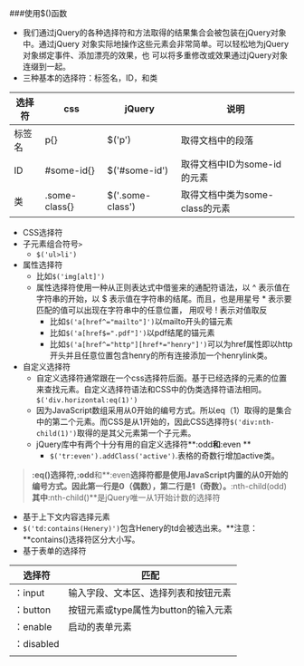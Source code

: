 ###使用$()函数
 - 我们通过jQuery的各种选择符和方法取得的结果集合会被包装在jQuery对象中。通过jQuery
对象实际地操作这些元素会非常简单。可以轻松地为jQuery对象绑定事件、添加漂亮的效果，也
可以将多重修改或效果通过jQuery对象连缀到一起。
 - 三种基本的选择符：标签名，ID，和类
 
|选择符|css|jQuery|说明|
|-----|---|---|----|
|标签名|p{}|$('p')|取得文档中的段落
|ID|#some-id{}|$('#some-id')|取得文档中ID为some-id的元素
|类|.some-class{}|$('.some-class')|取得文档中类为some-class的元素

- CSS选择符
 - 子元素组合符号`>`
   - `$('ul>li')`
 - 属性选择符
   - 比如`$('img[alt]')`
   - 属性选择符使用一种从正则表达式中借鉴来的通配符语法，以 ^ 表示值在字符串的开始，以 $
表示值在字符串的结尾。而且，也是用星号 * 表示要匹配的值可以出现在字符串中的任意位置，
用叹号 ! 表示对值取反
      -  比如`$('a[href^="mailto"]')`以mailto开头的锚元素
      -  比如`$('a[href$=".pdf"]')`以pdf结尾的锚元素
      -  比如`$('a[href^="http"][href*="henry"]')`可以为href属性即以http开头并且任意位置包含henry的所有连接添加一个henrylink类。
- 自定义选择符
    - 自定义选择符通常跟在一个css选择符后面。基于已经选择的元素的位置来查找元素。自定义选择符语法和CSS中的伪类选择符语法相同。
`$('div.horizontal:eq(1)')`
    - 因为JavaScript数组采用从0开始的编号方式。所以eq（1）取得的是集合中的第二个元素。而CSS是从1开始的，因此CSS选择符`$('div:nth-child(1)')`取得的是其父元素第一个子元素。
    - jQuery库中有两个十分有用的自定义选择符**:odd**和**:even    **
       - `$('tr:even').addClass('active')`.表格的奇数行增加active类。
>**:eq()**选择符,**:odd**和**:even**选择符都是使用JavaScript内置的从0开始的编号方式。因此第一行是0（偶数），第二行是1（奇数）。**:nth-child(odd)**其中**:nth-child()**是jQuery唯一从1开始计数的选择符 
 
  - 基于上下文内容选择元素
   -  `$('td:contains(Henery)')`包含Henery的td会被选出来。**注意：**contains()选择符区分大小写。
 - 基于表单的选择符

|选择符|匹配|
|----|-----|
|：input|输入字段、文本区、选择列表和按钮元素
|：button|按钮元素或type属性为button的输入元素|
|：enable|启动的表单元素|
|：disabled||
|||



